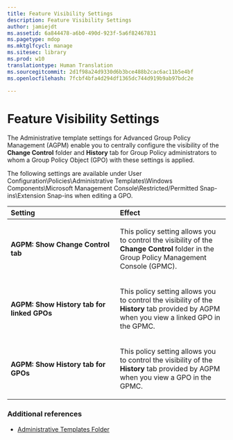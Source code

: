 ```yaml
---
title: Feature Visibility Settings
description: Feature Visibility Settings
author: jamiejdt
ms.assetid: 6a844478-a6b0-490d-923f-5a6f82467831
ms.pagetype: mdop
ms.mktglfcycl: manage
ms.sitesec: library
ms.prod: w10
translationtype: Human Translation
ms.sourcegitcommit: 2d1f98a24d9330d6b3bce488b2cac6ac11b5e4bf
ms.openlocfilehash: 7fcbf4bfa4d294df1365dc744d919b9ab97bdc2e

---
```



# Feature Visibility Settings


The Administrative template settings for Advanced Group Policy Management (AGPM) enable you to centrally configure the visibility of the **Change Control** folder and **History** tab for Group Policy administrators to whom a Group Policy Object (GPO) with these settings is applied.

The following settings are available under User Configuration\\Policies\\Administrative Templates\\Windows Components\\Microsoft Management Console\\Restricted/Permitted Snap-ins\\Extension Snap-ins when editing a GPO.

<table>
<colgroup>
<col width="50%" />
<col width="50%" />
</colgroup>
<thead>
<tr class="header">
<th align="left">Setting</th>
<th align="left">Effect</th>
</tr>
</thead>
<tbody>
<tr class="odd">
<td align="left"><p><strong>AGPM: Show Change Control tab</strong></p></td>
<td align="left"><p>This policy setting allows you to control the visibility of the <strong>Change Control</strong> folder in the Group Policy Management Console (GPMC).</p></td>
</tr>
<tr class="even">
<td align="left"><p><strong>AGPM: Show History tab for linked GPOs</strong></p></td>
<td align="left"><p>This policy setting allows you to control the visibility of the <strong>History</strong> tab provided by AGPM when you view a linked GPO in the GPMC.</p></td>
</tr>
<tr class="odd">
<td align="left"><p><strong>AGPM: Show History tab for GPOs</strong></p></td>
<td align="left"><p>This policy setting allows you to control the visibility of the <strong>History</strong> tab provided by AGPM when you view a GPO in the GPMC.</p></td>
</tr>
</tbody>
</table>

 

### Additional references

-   [Administrative Templates Folder](administrative-templates-folder-agpm30ops.md)

 

 








<!--HONumber=Jun16_HO4-->


